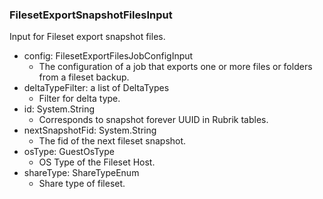 ### FilesetExportSnapshotFilesInput
Input for Fileset export snapshot files.

- config: FilesetExportFilesJobConfigInput
  - The configuration of a job that exports one or more files or folders from a fileset backup.
- deltaTypeFilter: a list of DeltaTypes
  - Filter for delta type.
- id: System.String
  - Corresponds to snapshot forever UUID in Rubrik tables.
- nextSnapshotFid: System.String
  - The fid of the next fileset snapshot.
- osType: GuestOsType
  - OS Type of the Fileset Host.
- shareType: ShareTypeEnum
  - Share type of fileset.
